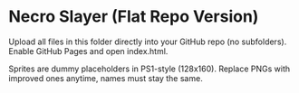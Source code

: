 # Necro Slayer (Flat Repo Version)
Upload all files in this folder directly into your GitHub repo (no subfolders).
Enable GitHub Pages and open index.html.

Sprites are dummy placeholders in PS1-style (128x160). Replace PNGs with improved ones anytime, names must stay the same.
